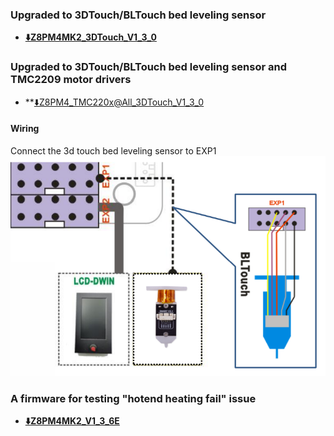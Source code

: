 ### Upgraded to 3DTouch/BLTouch bed leveling sensor 
- **[:arrow_down:Z8PM4MK2_3DTouch_V1_3_0](./Z8PM4MK2_3DTouch_V1_3_0.zip)**
### Upgraded to 3DTouch/BLTouch bed leveling sensor and TMC2209 motor drivers
- **[:arrow_down:Z8PM4_TMC220x@All_3DTouch_V1_3_0](./Z8PM4_TMC220x@All_3DTouch_V1_3_0.zip)
#### Wiring
Connect the 3d touch bed leveling sensor to EXP1  
![](Wiring_3DTouch.png)

### A firmware for testing "hotend heating fail" issue
- **[:arrow_down:Z8PM4MK2_V1_3_6E](./Z8PM4MK2_V1_3_6E.zip)**
